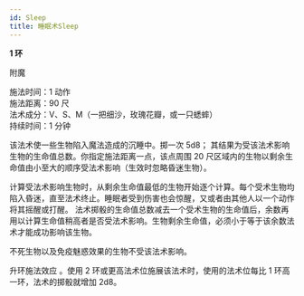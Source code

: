 ```yaml
---
id: Sleep
title: 睡眠术Sleep
---
```


**1 环**

附魔

施法时间：1 动作  
施法距离：90 尺  
法术成分：V、S、M（一把细沙，玫瑰花瓣，或一只蟋蟀）  
持续时间：1 分钟

该法术使一些生物陷入魔法造成的沉睡中。掷一次 5d8；
其结果为受该法术影响生物的生命值总数。你指定施法距离一点，该点周围 20 尺区域内的生物以剩余生命值由小至大的顺序受法术影响（生效时忽略昏迷生物）。

计算受法术影响生物时，从剩余生命值最低的生物开始逐个计算。每个受术生物均陷入昏迷，直至法术终止。睡眠者受到伤害也会惊醒，又或者由其他人以一个动作将其摇醒或打醒。
法术掷骰的生命值总数减去一个受术生物的生命值后，余数再用以计算生命值稍高者是否受法术影响。生物剩余生命值，必须小于等于该余数法术才能成功影响该生物。

不死生物以及免疫魅惑效果的生物不受该法术影响。

升环施法效应
。使用 2 环或更高法术位施展该法术时，使用的法术位每比 1 环高一环，法术的掷骰就增加 2d8。
